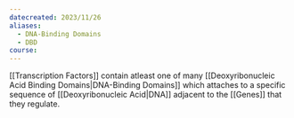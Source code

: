 ```yaml
---
datecreated: 2023/11/26
aliases:
  - DNA-Binding Domains
  - DBD
course:
---
```

[[Transcription Factors]] contain atleast one of many [[Deoxyribonucleic Acid Binding Domains|DNA-Binding Domains]] which attaches to a specific sequence of [[Deoxyribonucleic Acid|DNA]] adjacent to the [[Genes]] that they regulate.